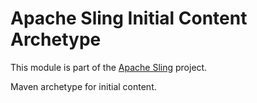 # Apache Sling Initial Content Archetype

This module is part of the [Apache Sling](https://sling.apache.org) project.

Maven archetype for initial content.
